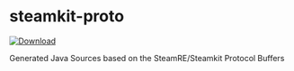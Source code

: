 # steamkit-proto

[ ![Download](https://api.bintray.com/packages/dpeger/steamkit/steamkit-proto/images/download.svg) ](https://bintray.com/dpeger/steamkit/steamkit-proto/_latestVersion)

Generated Java Sources based on the SteamRE/Steamkit Protocol Buffers
